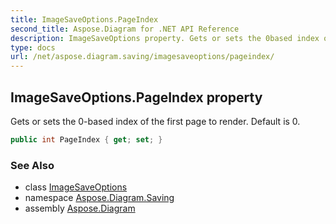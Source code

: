 ```yaml
---
title: ImageSaveOptions.PageIndex
second_title: Aspose.Diagram for .NET API Reference
description: ImageSaveOptions property. Gets or sets the 0based index of the first page to render. Default is 0
type: docs
url: /net/aspose.diagram.saving/imagesaveoptions/pageindex/
---
```

## ImageSaveOptions.PageIndex property

Gets or sets the 0-based index of the first page to render. Default is 0.

```csharp
public int PageIndex { get; set; }
```

### See Also

* class [ImageSaveOptions](../)
* namespace [Aspose.Diagram.Saving](../../imagesaveoptions/)
* assembly [Aspose.Diagram](../../../)


